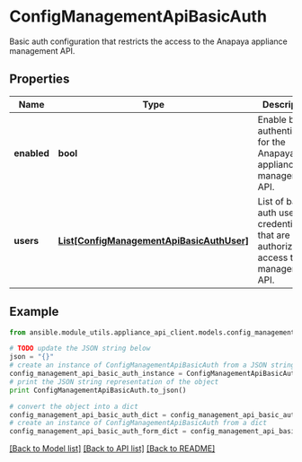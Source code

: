 # ConfigManagementApiBasicAuth

Basic auth configuration that restricts the access to the Anapaya appliance management API.

## Properties

Name | Type | Description | Notes
------------ | ------------- | ------------- | -------------
**enabled** | **bool** | Enable basic authentication for the Anapaya appliance management API. | [optional] 
**users** | [**List[ConfigManagementApiBasicAuthUser]**](ConfigManagementApiBasicAuthUser.md) | List of basic auth user credentials that are authorized to access the management API. | [optional] 

## Example

```python
from ansible.module_utils.appliance_api_client.models.config_management_api_basic_auth import ConfigManagementApiBasicAuth

# TODO update the JSON string below
json = "{}"
# create an instance of ConfigManagementApiBasicAuth from a JSON string
config_management_api_basic_auth_instance = ConfigManagementApiBasicAuth.from_json(json)
# print the JSON string representation of the object
print ConfigManagementApiBasicAuth.to_json()

# convert the object into a dict
config_management_api_basic_auth_dict = config_management_api_basic_auth_instance.to_dict()
# create an instance of ConfigManagementApiBasicAuth from a dict
config_management_api_basic_auth_form_dict = config_management_api_basic_auth.from_dict(config_management_api_basic_auth_dict)
```
[[Back to Model list]](../README.md#documentation-for-models) [[Back to API list]](../README.md#documentation-for-api-endpoints) [[Back to README]](../README.md)


